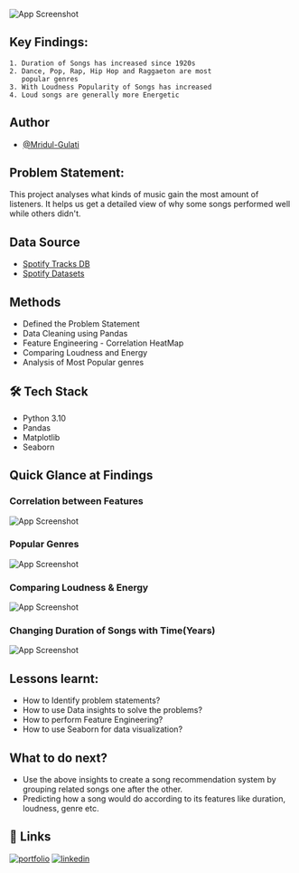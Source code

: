 
![App Screenshot](https://github.com/Mridul-Gulati/Spotify_EDA/assets/90506788/291a0cdb-b603-426c-abc8-e8202b7c2f4c)



## Key Findings:
    1. Duration of Songs has increased since 1920s
    2. Dance, Pop, Rap, Hip Hop and Raggaeton are most
       popular genres
    3. With Loudness Popularity of Songs has increased
    4. Loud songs are generally more Energetic
## Author

- [@Mridul-Gulati](https://www.github.com/Mridul-Gulati)


## Problem Statement: 
This project analyses what kinds of music gain the most amount of listeners. It helps us get a detailed view of why some songs performed well while others didn't.
## Data Source

* [Spotify Tracks DB](https://www.kaggle.com/datasets/zaheenhamidani/ultimate-spotify-tracks-db)
* [Spotify Datasets](https://www.kaggle.com/datasets/lehaknarnauli/spotify-datasets)
## Methods
* Defined the Problem Statement
* Data Cleaning using Pandas
* Feature Engineering - Correlation HeatMap
* Comparing Loudness and Energy
* Analysis of Most Popular genres
## 🛠 Tech Stack
* Python 3.10
* Pandas
* Matplotlib
* Seaborn


## Quick Glance at Findings

### Correlation between Features
![App Screenshot](https://github.com/Mridul-Gulati/Spotify_EDA/assets/90506788/0c62e330-5a45-443a-a4b7-c66d6d0f4154)

### Popular Genres
![App Screenshot](https://github.com/Mridul-Gulati/Spotify_EDA/assets/90506788/fd2c7001-cb90-4c1b-be24-9a901b9ed15a)

### Comparing Loudness & Energy
![App Screenshot](https://github.com/Mridul-Gulati/Spotify_EDA/assets/90506788/21dc0ac6-934d-4920-ae1a-2ef0a1e9ab04)

### Changing Duration of Songs with Time(Years)
![App Screenshot](https://github.com/Mridul-Gulati/Spotify_EDA/assets/90506788/e7866d75-96bf-4b7b-8fc5-8472b7e5e665)
## Lessons learnt:
* How to Identify problem statements?
* How to use Data insights to solve the problems?
* How to perform Feature Engineering?
* How to use Seaborn for data visualization?





## What to do next?
* Use the above insights to create a song recommendation system by grouping related songs one after the other.
* Predicting how a song would do according to its features like duration, loudness, genre etc.
## 🔗 Links
[![portfolio](https://img.shields.io/badge/my_portfolio-000?style=for-the-badge&logo=ko-fi&logoColor=white)](https://www.datascienceportfol.io/mridulgulati)
[![linkedin](https://img.shields.io/badge/linkedin-0A66C2?style=for-the-badge&logo=linkedin&logoColor=white)](https://www.linkedin.com/in/mridul-gulati/)

